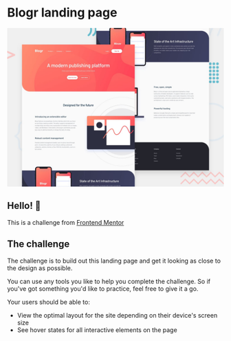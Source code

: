 # Blogr landing page

![Design preview for the Blogr landing page coding challenge](./design/desktop-preview.jpg)

## Hello! 👋

This is a challenge from [Frontend Mentor](https://www.frontendmentor.io) 

## The challenge

The challenge is to build out this landing page and get it looking as close to the design as possible.

You can use any tools you like to help you complete the challenge. So if you've got something you'd like to practice, feel free to give it a go.

Your users should be able to:

- View the optimal layout for the site depending on their device's screen size
- See hover states for all interactive elements on the page
